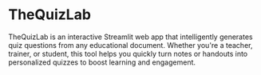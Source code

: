 # TheQuizLab
TheQuizLab is an interactive Streamlit web app that intelligently generates quiz questions from any educational document. Whether you're a teacher, trainer, or student, this tool helps you quickly turn notes or handouts into personalized quizzes to boost learning and engagement.
